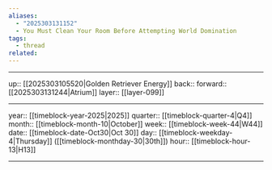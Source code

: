 ```yaml
---
aliases:
  - "2025303131152"
  - You Must Clean Your Room Before Attempting World Domination
tags:
  - thread
related:
---
```




***

up:: [[2025303105520|Golden Retriever Energy]]
back:: 
forward:: [[2025303131244|Atrium]]
layer:: [[layer-099]]

***

year:: [[timeblock-year-2025|2025]]
quarter:: [[timeblock-quarter-4|Q4]]
month:: [[timeblock-month-10|October]]
week:: [[timeblock-week-44|W44]]
date:: [[timeblock-date-Oct30|Oct 30]]
day:: [[timeblock-weekday-4|Thursday]] ([[timeblock-monthday-30|30th]])
hour:: [[timeblock-hour-13|H13]]

***
